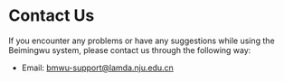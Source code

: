 # Contact Us

If you encounter any problems or have any suggestions while using the Beimingwu system, please contact us through the following way:

- Email: bmwu-support@lamda.nju.edu.cn